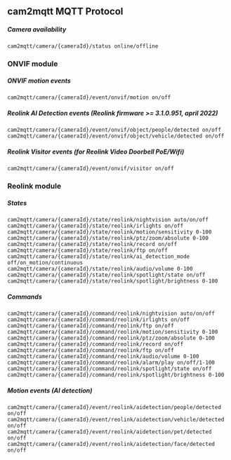 ## cam2mqtt MQTT Protocol

##### Camera availability
    cam2mqtt/camera/{cameraId}/status online/offline

### ONVIF module

##### ONVIF motion events
    cam2mqtt/camera/{cameraId}/event/onvif/motion on/off

##### Reolink AI Detection events (Reolink firmware >= 3.1.0.951, april 2022)
    cam2mqtt/camera/{cameraId}/event/onvif/object/people/detected on/off
    cam2mqtt/camera/{cameraId}/event/onvif/object/vehicle/detected on/off

##### Reolink Visitor events (for Reolink Video Doorbell PoE/Wifi)
    cam2mqtt/camera/{cameraId}/event/onvif/visitor on/off

### Reolink module

##### States
    cam2mqtt/camera/{cameraId}/state/reolink/nightvision auto/on/off
    cam2mqtt/camera/{cameraId}/state/reolink/irlights on/off
    cam2mqtt/camera/{cameraId}/state/reolink/motion/sensitivity 0-100
    cam2mqtt/camera/{cameraId}/state/reolink/ptz/zoom/absolute 0-100
    cam2mqtt/camera/{cameraId}/state/reolink/record on/off
    cam2mqtt/camera/{cameraId}/state/reolink/ftp on/off
    cam2mqtt/camera/{cameraId}/state/reolink/ai_detection_mode off/on_motion/continuous
    cam2mqtt/camera/{cameraId}/state/reolink/audio/volume 0-100
    cam2mqtt/camera/{cameraId}/state/reolink/spotlight/state on/off
    cam2mqtt/camera/{cameraId}/state/reolink/spotlight/brightness 0-100

##### Commands
    cam2mqtt/camera/{cameraId}/command/reolink/nightvision auto/on/off
    cam2mqtt/camera/{cameraId}/command/reolink/irlights on/off
    cam2mqtt/camera/{cameraId}/command/reolink/ftp on/off
    cam2mqtt/camera/{cameraId}/command/reolink/motion/sensitivity 0-100
    cam2mqtt/camera/{cameraId}/command/reolink/ptz/zoom/absolute 0-100
    cam2mqtt/camera/{cameraId}/command/reolink/record on/off
    cam2mqtt/camera/{cameraId}/command/reolink/ftp on/off
    cam2mqtt/camera/{cameraId}/command/reolink/audio/volume 0-100
    cam2mqtt/camera/{cameraId}/command/reolink/alarm/play on/off/1-100
    cam2mqtt/camera/{cameraId}/command/reolink/spotlight/state on/off
    cam2mqtt/camera/{cameraId}/command/reolink/spotlight/brightness 0-100


##### Motion events (AI detection)
    cam2mqtt/camera/{cameraId}/event/reolink/aidetection/people/detected on/off
    cam2mqtt/camera/{cameraId}/event/reolink/aidetection/vehicle/detected on/off
    cam2mqtt/camera/{cameraId}/event/reolink/aidetection/pet/detected on/off
    cam2mqtt/camera/{cameraId}/event/reolink/aidetection/face/detected on/off
 
